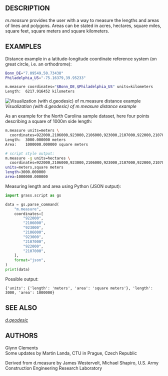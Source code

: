 ## DESCRIPTION

*m.measure* provides the user with a way to measure the lengths and
areas of lines and polygons. Areas can be stated in acres, hectares,
square miles, square feet, square meters and square kilometers.

## EXAMPLES

Distance example in a latitude-longitude coordinate reference system (on
great circle, i.e. an orthodrome):

```sh
Bonn_DE="7.09549,50.73438"
Philadelphia_US="-75.16379,39.95233"

m.measure coordinates="$Bonn_DE,$Philadelphia_US" units=kilometers
Length:  6217.916452 kilometers
```

![Visualization (with d.geodesic) of m.measure distance example](m_measure_distance.png)  
*Visualization (with d.geodesic) of m.measure
distance example*

As an example for the North Carolina sample dataset, here four points
describing a square of 1000m side length:

```sh
m.measure units=meters \
  coordinates=922000,2106000,923000,2106000,923000,2107000,922000,2107000
Length:  3000.000000 meters
Area:    1000000.000000 square meters

# script style output:
m.measure -g units=hectares \
  coordinates=922000,2106000,923000,2106000,923000,2107000,922000,2107000
units=meters,square meters
length=3000.000000
area=1000000.000000
```

Measuring length and area using Python (JSON output):

```python
import grass.script as gs

data = gs.parse_command(
    "m.measure",
    coordinates=[
        "922000",
        "2106000",
        "923000",
        "2106000",
        "923000",
        "2107000",
        "922000",
        "2107000",
    ],
    format="json",
)
print(data)
```

Possible output:

```text
{'units': {'length': 'meters', 'area': 'square meters'}, 'length': 3000, 'area': 1000000}
```

## SEE ALSO

*[d.geodesic](d.geodesic.md)*

## AUTHORS

Glynn Clements  
Some updates by Martin Landa, CTU in Prague, Czech Republic  
  
Derived from d.measure by James Westervelt, Michael Shapiro, U.S. Army
Construction Engineering Research Laboratory
